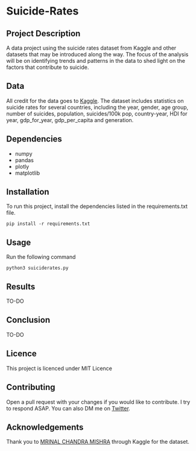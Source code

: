# Suicide-Rates

## Project Description
A data project using the suicide rates dataset from Kaggle and other datasets that may be introduced along the way. The focus of the analysis will be on identifying trends and patterns in the data to shed light on the factors that contribute to suicide.

## Data
All credit for the data goes to [Kaggle](https://www.kaggle.com/code/mrinalchandramishra/suicides-data-analysis/data). The dataset includes statistics on suicide rates for several countries, including the year, gender, age group, number of suicides, population, suicides/100k pop, country-year, HDI for year, gdp_for_year, gdp_per_capita  and generation.

## Dependencies
- numpy
- pandas
- plotly
- matplotlib

## Installation
To run this project, install the dependencies listed in the requirements.txt file.
```
pip install -r requirements.txt
```

## Usage
Run the following command
```
python3 suiciderates.py
```

## Results
TO-DO

## Conclusion
TO-DO

## Licence
This project is licenced under MIT Licence

## Contributing
Open a pull request with your changes if you would like to contribute. I try to respond ASAP. You can also DM me on [Twitter](https://twitter.com/r_miyoyo).

## Acknowledgements
Thank you to [MRINAL CHANDRA MISHRA](https://www.kaggle.com/mrinalchandramishra) through Kaggle for the dataset.

